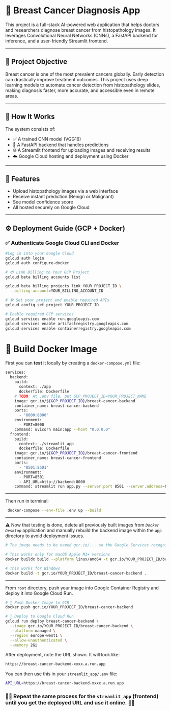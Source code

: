 # 🧬 Breast Cancer Diagnosis App

This project is a full-stack AI-powered web application that helps doctors and researchers diagnose breast cancer from histopathology images. It leverages Convolutional Neural Networks (CNNs), a FastAPI backend for inference, and a user-friendly Streamlit frontend.

---

## 📌 Project Objective

Breast cancer is one of the most prevalent cancers globally. Early detection can drastically improve treatment outcomes. This project uses deep learning models to automate cancer detection from histopathology slides, making diagnosis faster, more accurate, and accessible even in remote areas.

---

## 🧠 How It Works

The system consists of:

- ✅ A trained CNN model (VGG16)
- 🎯 A FastAPI backend that handles predictions
- 🌐 A Streamlit frontend for uploading images and receiving results
- ☁️ Google Cloud hosting and deployment using Docker

---

## 🚀 Features

- Upload histopathology images via a web interface
- Receive instant prediction (Benign or Malignant)
- See model confidence score
- All hosted securely on Google Cloud

---

## ⚙️ Deployment Guide (GCP + Docker)

### ✅ Authenticate Google Cloud CLI and Docker

```bash
#Log in into your Google Cloud
gcloud auth login
gcloud auth configure-docker

# 💳 Link Billing to Your GCP Project
gcloud beta billing accounts list

gcloud beta billing projects link YOUR_PROJECT_ID \
  --billing-account=YOUR_BILLING_ACCOUNT_ID

# 🛠 Set your project and enable required APIs
gcloud config set project YOUR_PROJECT_ID

# Enable required GCP services
gcloud services enable run.googleapis.com
gcloud services enable artifactregistry.googleapis.com
gcloud services enable containerregistry.googleapis.com
```
# 🐳 Build Docker Image
 First you can **test** it locally by creating a `docker-compose.yml` file:
```bash
services:
  backend:
    build:
      context: ./app
      dockerfile: Dockerfile
    # TODO: At .env file, put GCP_PROJECT_ID=YOUR_PROJECT_NAME
    image: gcr.io/${GCP_PROJECT_ID}/breast-cancer-backend
    container_name: breast-cancer-backend
    ports:
      - "8000:8000"
    environment:
      - PORT=8000
    command: uvicorn main:app --host "0.0.0.0"
  frontend:
    build:
      context: ./streamlit_app
      dockerfile: Dockerfile
    image: gcr.io/${GCP_PROJECT_ID}/breast-cancer-frontend
    container_name: breast-cancer-frontend
    ports:
      - "8501:8501"
    environment:
      - PORT=8501
      - API_URL=http://backend:8000
    command: streamlit run app.py --server.port 8501 --server.address=0.0.0.0
```
---
Then run in terminal:
```bash
 docker-compose --env-file .env up --build
```


---
⚠️ Now that testing is done, delete all previously built images from *`Docker Desktop`* application and manually rebuild the backend image within the `app` directory to avoid deployment issues.

```bash
# The image needs to be named gcr.io/... so the Google Services recognizes it

# This works only for macOS Apple M1+ versions
docker buildx build --platform linux/amd64 -t gcr.io/YOUR_PROJECT_ID/breast-cancer-backend .

# This works for Windows
docker build -t gcr.io/YOUR_PROJECT_ID/breast-cancer-backend .
```
---
From `root` directory, push your image into Google Container Registry and deploy it into Google Cloud Run.
```bash
# 🚀 Push Docker Image to GCR
docker push gcr.io/YOUR_PROJECT_ID/breast-cancer-backend

# 🚀 Deploy to Google Cloud Run
gcloud run deploy breast-cancer-backend \
  --image gcr.io/YOUR_PROJECT_ID/breast-cancer-backend \
  --platform managed \
  --region europe-west1 \
  --allow-unauthenticated \
  --memory 2Gi
```
After deployment, note the URL shown. It will look like:
```bash
https://breast-cancer-backend-xxxx.a.run.app
```
You can then use this in your `streamlit_app/.env` file:
```bash
API_URL=https://breast-cancer-backend-xxxx.a.run.app
```
### 🚨🚨 Repeat the same process for the `streamlit_app` (frontend) until you get the deployed URL and use it online. 🚨🚨
